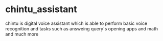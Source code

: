 # chintu_assistant
chintu is digital voice assistant which is able to perform basic voice recognition and tasks such as answeing query's opening apps and math and much more 
